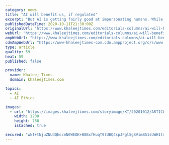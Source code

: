 ```yaml
---
category: news
title: "AI will benefit us, if regulated"
excerpt: "But AI is getting fairly good at impersonating humans. While AI is nowhere close to passing the Turing test, there are bots that write like us, sound like us, look like us, and even make music like us."
publishedDateTime: 2020-10-11T21:30:00Z
originalUrl: "https://www.khaleejtimes.com/editorials-columns/ai-will-benefit-us-if-regulated"
webUrl: "https://www.khaleejtimes.com/editorials-columns/ai-will-benefit-us-if-regulated"
ampWebUrl: "https://www.khaleejtimes.com/editorials-columns/ai-will-benefit-us-if-regulated"
cdnAmpWebUrl: "https://www-khaleejtimes-com.cdn.ampproject.org/c/s/www.khaleejtimes.com/editorials-columns/ai-will-benefit-us-if-regulated"
type: article
quality: 59
heat: 59
published: false

provider:
  name: Khaleej Times
  domain: khaleejtimes.com

topics:
  - AI
  - AI Ethics

images:
  - url: "https://images.khaleejtimes.com/storyimage/KT/20201012/ARTICLE/201019776/AR/0/AR-201019776.jpg&NCS_modified=20201011224321&exif=.jpg"
    width: 1200
    height: 788
    isCached: true

secured: "wkf+tNjuZNUdQhocmN6WEOK+B8BxfHuqT9lUBQ4spJFglSg8VimB51sUWH1tmfgkmCcxzNsaptqY09x0X4bipB2M90kD+850jxHQk9ntYisCtET5svJnmP+azaA1iA5it7TiXToiJ6rHHCsq35UIbNVswnFA2iBeek3G3zhEea2rX0g3TO5PZGmXPS2HOc3S3bRpMD7aaJ5Tvh0weeDlM8fH/c+A5ltWw4dhJKP2yfbo8VzvkIU9fNh3dOGssVztHn2XSuKDEmEdsUrZpXsxIgcblKu9wlwkrvCYET+KtqXwLDQge6ZngxnCgGscEooVN/3VBrz/e3BYosWCzsQTRFbaRB1ws/sI7+3NRYFJNSE=;t0shTMPSVJ7kTnJ/d9zn7Q=="
---
```


